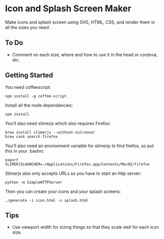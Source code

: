 # Icon and Splash Screen Maker

Make icons and splash screen using SVG, HTML, CSS, and render them in all the sizes you need.
## To Do

- Comment on each size, where and how to use it in the head or cordova, etc.

## Getting Started

You need coffeescript:

    npm install -g coffee-script

Install all the node dependancies:

    npm install

You'll also need slimerjs which also requires Firefox:

    brew install slimerjs --without-xulrunner 
    brew cask search firefox

You'll also need an environment variable for slimerjs to find firefox, so put this in your .bashrc

    export SLIMERJSLAUNCHER=~/Applications/Firefox.app/Contents/MacOS/firefox

Slimerjs also only accepts URLs so you have to start an http server:

    python -m SimpleHTTPServer

Then you can create your icons and your splash screens:

    ./generate -i icon.html -s splash.html

## Tips

- Use viewport width for sizing things so that they scale well for each icon size.




